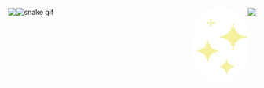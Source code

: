 <div>
  
  <img align="left" height="180em" src="https://github-readme-stats.vercel.app/api?username=polluxastre&show_icons=true&theme=radical&include_all_commits=true&count_private=true"/> <img align="right" height="160em" src="https://github-readme-stats.vercel.app/api/top-langs/?username=polluxastre&layout=compact&langs_count=16&theme=radical"/>
  </div>
  
![snake gif](https://github.com/polluxastre/polluxastre/blob/output/github-contribution-grid-snake.svg) <img align="right" alt="star-gif" height="150" style="border-radius:50px;" src="giphy.gif?width=150&height=150">
